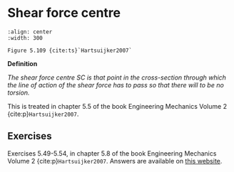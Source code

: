 ```{index} Shear force centre
```

# Shear force centre

```{figure} ./shear-force-centre_data/image.png
:align: center
:width: 300

Figure 5.109 {cite:ts}`Hartsuijker2007`
```
**Definition**

*The shear force centre SC is that point in the cross-section through which
the line of action of the shear force has to pass so that there will to be no
torsion.*

This is treated in chapter 5.5 of the book Engineering Mechanics Volume 2 {cite:p}`Hartsuijker2007`.

## Exercises
Exercises 5.49-5.54, in chapter 5.8 of the book Engineering Mechanics Volume 2 {cite:p}`Hartsuijker2007`. Answers are available on [this website](https://icozct.tudelft.nl/TUD_CT/bookanswers/vol2/Chapter5/).